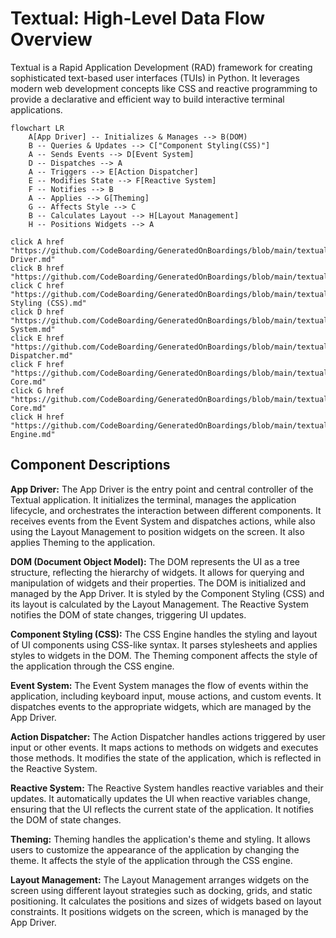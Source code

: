 # Textual: High-Level Data Flow Overview

Textual is a Rapid Application Development (RAD) framework for creating sophisticated text-based user interfaces (TUIs) in Python. It leverages modern web development concepts like CSS and reactive programming to provide a declarative and efficient way to build interactive terminal applications.

```mermaid
flowchart LR
    A[App Driver] -- Initializes & Manages --> B(DOM)
    B -- Queries & Updates --> C["Component Styling(CSS)"]
    A -- Sends Events --> D[Event System]
    D -- Dispatches --> A
    A -- Triggers --> E[Action Dispatcher]
    E -- Modifies State --> F[Reactive System]
    F -- Notifies --> B
    A -- Applies --> G[Theming]
    G -- Affects Style --> C
    B -- Calculates Layout --> H[Layout Management]
    H -- Positions Widgets --> A

click A href "https://github.com/CodeBoarding/GeneratedOnBoardings/blob/main/textual//App Driver.md"
click B href "https://github.com/CodeBoarding/GeneratedOnBoardings/blob/main/textual//DOM.md"
click C href "https://github.com/CodeBoarding/GeneratedOnBoardings/blob/main/textual//Component Styling (CSS).md"
click D href "https://github.com/CodeBoarding/GeneratedOnBoardings/blob/main/textual//Event System.md"
click E href "https://github.com/CodeBoarding/GeneratedOnBoardings/blob/main/textual//Action Dispatcher.md"
click F href "https://github.com/CodeBoarding/GeneratedOnBoardings/blob/main/textual//Application Core.md"
click G href "https://github.com/CodeBoarding/GeneratedOnBoardings/blob/main/textual//Application Core.md"
click H href "https://github.com/CodeBoarding/GeneratedOnBoardings/blob/main/textual//Layout Engine.md"

```

## Component Descriptions

**App Driver:** The App Driver is the entry point and central controller of the Textual application. It initializes the terminal, manages the application lifecycle, and orchestrates the interaction between different components. It receives events from the Event System and dispatches actions, while also using the Layout Management to position widgets on the screen. It also applies Theming to the application.

**DOM (Document Object Model):** The DOM represents the UI as a tree structure, reflecting the hierarchy of widgets. It allows for querying and manipulation of widgets and their properties. The DOM is initialized and managed by the App Driver. It is styled by the Component Styling (CSS) and its layout is calculated by the Layout Management. The Reactive System notifies the DOM of state changes, triggering UI updates.

**Component Styling (CSS):** The CSS Engine handles the styling and layout of UI components using CSS-like syntax. It parses stylesheets and applies styles to widgets in the DOM. The Theming component affects the style of the application through the CSS engine.

**Event System:** The Event System manages the flow of events within the application, including keyboard input, mouse actions, and custom events. It dispatches events to the appropriate widgets, which are managed by the App Driver.

**Action Dispatcher:** The Action Dispatcher handles actions triggered by user input or other events. It maps actions to methods on widgets and executes those methods. It modifies the state of the application, which is reflected in the Reactive System.

**Reactive System:** The Reactive System handles reactive variables and their updates. It automatically updates the UI when reactive variables change, ensuring that the UI reflects the current state of the application. It notifies the DOM of state changes.

**Theming:** Theming handles the application's theme and styling. It allows users to customize the appearance of the application by changing the theme. It affects the style of the application through the CSS engine.

**Layout Management:** The Layout Management arranges widgets on the screen using different layout strategies such as docking, grids, and static positioning. It calculates the positions and sizes of widgets based on layout constraints. It positions widgets on the screen, which is managed by the App Driver.
